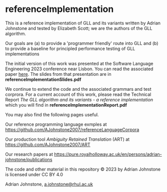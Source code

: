 # referenceImplementation
This is a reference implementation of GLL and its variants written by Adrian Johnstone and tested by Elizabeth Scott; we are the authors of the GLL algorithm.

Our goals are (a) to provide a 'programmer friendly' route into GLL and (b) to provide a baseline for principled performance testing of GLL implementations

The initial version of this work was presented at the Software Language Engineering 2023 conference near Lisbon. You can read the associated paper [here](https://pure.royalholloway.ac.uk/en/publications/a-reference-gll-implementation). The slides from that presentation are in __referenceImplementationSlides.pdf__

We continue to extend the code and the associated grammars and test corprora. For a current account of this work, please read the Technical Report _The GLL algorithm and its variants - 
a reference implementation_ which you will find in __referenceImplementationReport.pdf__

You may also find the following pages useful.

Our reference programming language exmples at https://github.com/AJohnstone2007/referenceLanguageCorpora

Our production tool _Ambiguity Retained Translation_ (ART) at https://github.com/AJohnstone2007/ART

Our research papers at https://pure.royalholloway.ac.uk/en/persons/adrian-johnstone/publications

The code and other material in this repository &copy; 2023 by Adrian Johnstone is licensed under CC BY 4.0

Adrian Johnstone, a.johnstone@rhul.ac.uk
